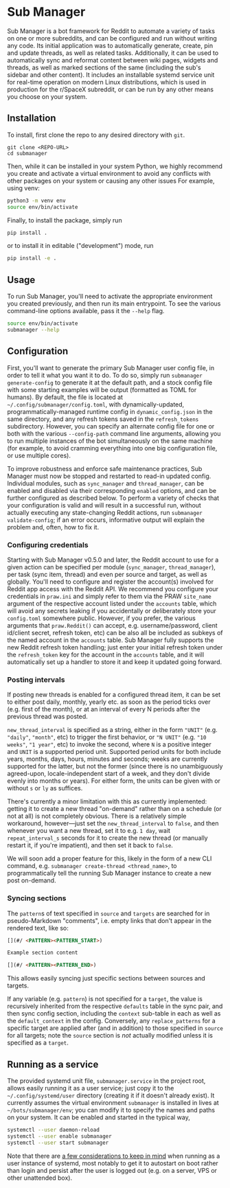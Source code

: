 # Sub Manager

Sub Manager is a bot framework for Reddit to automate a variety of tasks on one or more subreddits, and can be configured and run without writing any code.
Its initial application was to automatically generate, create, pin and update threads, as well as related tasks.
Additionally, it can be used to automatically sync and reformat content between wiki pages, widgets and threads, as well as marked sections of the same (including the sub's sidebar and other content).
It includes an installable systemd service unit for real-time operation on modern Linux distributions, which is used in production for the r/SpaceX subreddit, or can be run by any other means you choose on your system.



## Installation

To install, first clone the repo to any desired directory with ``git``.

```
git clone <REPO-URL>
cd submanager
```

Then, while it can be installed in your system Python, we highly recommend you create and activate a virtual environment to avoid any conflicts with other packages on your system or causing any other issues
For example, using venv:

```bash
python3 -m venv env
source env/bin/activate
```

Finally, to install the package, simply run

```bash
pip install .
```

or to install it in editable ("development") mode, run

```bash
pip install -e .
```



## Usage

To run Sub Manager, you'll need to activate the appropriate environment you created previously, and then run its main entrypoint.
To see the various command-line options available, pass it the ``--help`` flag.

```bash
source env/bin/activate
submanager --help
```



## Configuration

First, you'll want to generate the primary Sub Manager user config file, in order to tell it what you want it to do.
To do so, simply run ``submanager generate-config`` to generate it at the default path, and a stock config file with some starting examples will be output (formatted as TOML for humans).
By default, the file is located at ``~/.config/submanager/config.toml``, with dynamically-updated, programmatically-managed runtime config in ``dynamic_config.json`` in the same directory, and any refresh tokens saved in the ``refresh_tokens`` subdirectory.
However, you can specify an alternate config file for one or both with the various ``--config-path`` command line arguments, allowing you to run multiple instances of the bot simultaneously on the same machine (for example, to avoid cramming everything into one big configuration file, or use multiple cores).

To improve robustness and enforce safe maintenance practices, Sub Manager must now be stopped and restarted to read-in updated config.
Individual modules, such as ``sync_manager`` and ``thread_manager``, can be enabled and disabled via their corresponding ``enabled`` options, and can be further configured as described below.
To perform a variety of checks that your configuration is valid and will result in a successful run, without actually executing any state-changing Reddit actions, run ``submanager validate-config``; if an error occurs, informative output will explain the problem and, often, how to fix it.



### Configuring credentials

Starting with Sub Manager v0.5.0 and later, the Reddit account to use for a given action can be specified per module (``sync_manager``, ``thread_manager``), per task (sync item, thread) and even per source and target, as well as globally.
You'll need to configure and register the account(s) involved for Reddit app access with the Reddit API.
We recommend you configure your credentials in ``praw.ini`` and simply refer to them via the PRAW ``site_name`` argument of the respective account listed under the ``accounts`` table, which will avoid any secrets leaking if you accidentally or deliberately store your ``config.toml`` somewhere public.
However, if you prefer, the various arguments that ``praw.Reddit()`` can accept, e.g. username/password, client id/client secret, refresh token, etc) can be also all be included as subkeys of the named account in the ``accounts`` table.
Sub Manager fully supports the new Reddit refresh token handling; just enter your initial refresh token under the `refresh_token` key for the account in the ``accounts`` table, and it will automatically set up a handler to store it and keep it updated going forward.


### Posting intervals

If posting new threads is enabled for a configured thread item, it can be set to either post daily, monthly, yearly etc. as soon as the period ticks over (e.g. first of the month), or at an interval of every N periods after the previous thread was posted.

``new_thread_interval`` is specified as a string, either in the form ``"UNIT"`` (e.g. ``"daily"``, ``"month"``, etc) to trigger the first behavior, or `"N UNIT"` (e.g. ``"10 weeks"``, ``"1 year"``, etc) to invoke the second, where ``N`` is a positive integer and ``UNIT`` is a supported period unit.
Supported period units for both include years, months, days, hours, minutes and seconds; weeks are currently supported for the latter, but not the former (since there is no unambiguously agreed-upon, locale-independent start of a week, and they don't divide evenly into months or years).
For either form, the units can be given with or without `s` or `ly` as suffices.

There's currently a minor limitation with this as currently implemented: getting it to create a new thread "on-demand" rather than on a schedule (or not at all) is not completely obvious.
There is a relatively simple workaround, however—just set the ``new_thread_interval`` to ``false``, and then whenever you want a new thread, set it to e.g. ``1 day``, wait `repeat_interval_s` seconds for it to create the new thread (or manually restart it, if you're impatient), and then set it back to ``false``.

We will soon add a proper feature for this, likely in the form of a new CLI command, e.g. ``submanager create-thread <thread_name>``, to programmatically tell the running Sub Manager instance to create a new post on-demand.


### Syncing sections

The ``pattern``s of text specified in ``source`` and ``targets`` are searched for in pseudo-Markdown "comments", i.e. empty links that don't appear in the rendered text, like so:

```markdown
[](#/ <PATTERN><PATTERN_START>)

Example section content

[](#/ <PATTERN><PATTERN_END>)
```

This allows easily syncing just specific sections between sources and targets.

If any variable (e.g. ``pattern``) is not specified for a ``target``, the value is recursively inherited from the respective ``defaults`` table in the sync pair, and then sync config section, including the ``context`` sub-table in each as well as the ``default_context`` in the config.
Conversely, any ``replace_patterns`` for a specific target are applied after (and in addition) to those specified in ``source`` for all targets; note the ``source`` section is *not* actually modified unless it is specified as a ``target``.



## Running as a service

The provided systemd unit file, `submanager.service` in the project root, allows easily running it as a user service; just copy it to the ``~/.config/systemd/user`` directory (creating it if it doesn't already exist).
It currently assumes the virtual environment ``submanager`` is installed in lives at ``~/bots/submanager/env``; you can modify it to specify the names and paths on your system.
It can be enabled and started in the typical way,

```bash
systemctl --user daemon-reload
systemctl --user enable submanager
systemctl --user start submanager
```

Note that there are [a few considerations to keep in mind](https://wiki.archlinux.org/index.php/systemd/User#Automatic_start-up_of_systemd_user_instances) when running as a user instance of systemd, most notably to get it to autostart on boot rather than login and persist after the user is logged out (e.g. on a server, VPS or other unattended box).
